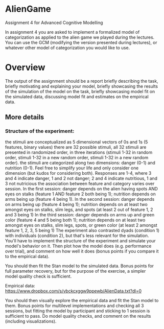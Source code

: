 # AlienGame
Assignment 4 for Advanced Cognitive Modelling

In assignment 4 you are asked to implement a formalized model of categorization as applied to the alien game we played during the lectures. You can use the GCM (modifying the version presented during lectures), or whatever other model of categorization you would like to use.

# Overview

The output of the assignment should be a report briefly describing the task, briefly motivating and explaining your model, briefly showcasing the results of the simulation of the model on the task, briefly showcasing model fit on the simulated data, discussing model fit and estimates on the empirical data.

## More details

### Structure of the experiment:

the stimuli are conceptualized as 5 dimensional vectors of 0s and 1s (5 features, binary values)
there are 32 possible stimuli, all 32 stimuli are presented in randomized order, in three iterations (stimuli 1-32 in random order, stimuli 1-32 in a new random order, stimuli 1-32 in a new random order).
the stimuli are categorized along two dimensions: danger (0-1) and nutrition (0-1). Feel free to simplify your life and only consider one dimension (but kudos for considering both).
Responses are 1-4, where 3 and 4 indicate danger, 1 and 2 not danger; 2 and 4 indicate nutritious, 1 and 3 not nutricious
the association between feature and category varies over session. 
In the first session: danger depends on the alien having spots AND eyes on stalks (feature 1 AND feature 2 both being 1); nutrition depends on arms being up (feature 4 being 1).
In the second session: danger depends on arms being up (feature 4 being 1); nutrition depends on at least two amongst eyes on stalks, slim legs, and spots (at least 2 out of feature 1, 2 and 3 being 1)
In the third session: danger depends on arms up and green color (feature 4 and 5 being both 1); nutrition depends on at least two amongst eyes on stalks, slim legs, spots, or green color (at least 2 amongst feature 1, 2, 3, 5 being 1)
The experiment also contrasted dyads (condition 1) with individuals (condition 2), but that's less relevant for the simulation.
You'll have to implement the structure of the experiment and simulate your model's behavior on it. Then plot how the model does (e.g. performance over trial), and comment on how well it does (bonus points if you compare it to the empirical data).

You should then fit the Stan model to the simulated data. Bonus points for full parameter recovery, but for the purpose of the exercise, a simpler model quality check is sufficient.

Empirical data: https://www.dropbox.com/s/vbckcxggw9ppewb/AlienData.txt?dl=0

You should then visually explore the empirical data and fit the Stan model to them. Bonus points for multilevel implementations and checking all 3 sessions, but fitting the model by participant and sticking to 1 session is sufficient to pass. Do model quality checks, and comment on the results (including visualizations).
